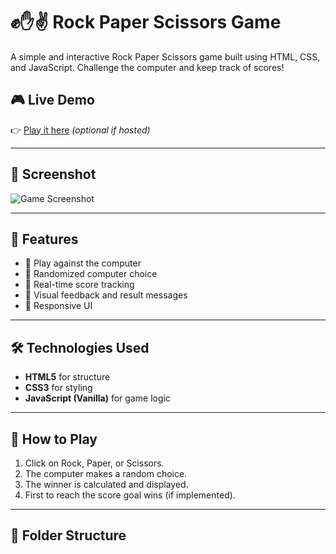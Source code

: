 # ✊✋✌️ Rock Paper Scissors Game

A simple and interactive Rock Paper Scissors game built using HTML, CSS, and JavaScript. Challenge the computer and keep track of scores!

## 🎮 Live Demo

👉 [Play it here](https://your-live-demo-link.com) *(optional if hosted)*

---

## 📸 Screenshot

![Game Screenshot](screenshot.png) <!-- Replace with actual screenshot path -->

---

## 🚀 Features

- 🔹 Play against the computer
- 🔹 Randomized computer choice
- 🔹 Real-time score tracking
- 🔹 Visual feedback and result messages
- 🔹 Responsive UI

---

## 🛠️ Technologies Used

- **HTML5** for structure
- **CSS3** for styling
- **JavaScript (Vanilla)** for game logic

---

## 🧩 How to Play

1. Click on Rock, Paper, or Scissors.
2. The computer makes a random choice.
3. The winner is calculated and displayed.
4. First to reach the score goal wins (if implemented).

---

## 📂 Folder Structure

